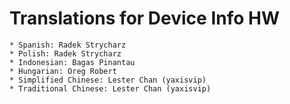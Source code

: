 # Translations for Device Info HW

```
* Spanish: Radek Strycharz
* Polish: Radek Strycharz
* Indonesian: Bagas Pinantau
* Hungarian: Oreg Robert
* Simplified Chinese: Lester Chan (yaxisvip)
* Traditional Chinese: Lester Chan (yaxisvip)

```
